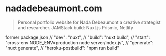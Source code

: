 # nadadebeaumont.com

> Personal portfolio website for Nada Debeaumont a creative strategist and researcher. 
JAMStack build: Nuxt.js Prismic, Netlify

former package.json
    // "dev": "nuxt",
    // "build": "nuxt build",
    // "start": "cross-env NODE_ENV=production node server/index.js",
    // "generate": "nuxt generate",
    // "heroku-postbuild": "npm run build"